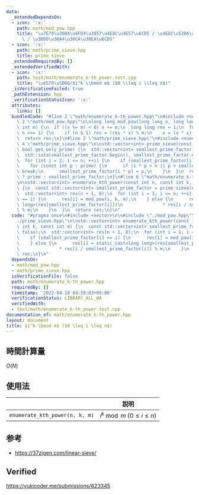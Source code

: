 ```yaml
---
data:
  _extendedDependsOn:
  - icon: ':x:'
    path: math/mod_pow.hpp
    title: "\u7E70\u308A\u8FD4\u3057\u4E8C\u4E57\u6CD5 / \u4E8C\u5206\u7D2F\u4E57\u6CD5\
      \ / \u30D0\u30A4\u30CA\u30EA\u6CD5"
  - icon: ':x:'
    path: math/prime_sieve.hpp
    title: prime sieve
  _extendedRequiredBy: []
  _extendedVerifiedWith:
  - icon: ':x:'
    path: test/math/enumerate_k-th_power.test.cpp
    title: "\u6570\u5B66/$i^k \\bmod m$ ($0 \\leq i \\leq n$)"
  _isVerificationFailed: true
  _pathExtension: hpp
  _verificationStatusIcon: ':x:'
  attributes:
    links: []
  bundledCode: "#line 2 \"math/enumerate_k-th_power.hpp\"\n#include <vector>\n\n#line\
    \ 2 \"math/mod_pow.hpp\"\n\nlong long mod_pow(long long x, long long n, const\
    \ int m) {\n  if ((x %= m) < 0) x += m;\n  long long res = 1;\n  for (; n > 0;\
    \ n >>= 1) {\n    if (n & 1) res = (res * x) % m;\n    x = (x * x) % m;\n  }\n\
    \  return res;\n}\n#line 2 \"math/prime_sieve.hpp\"\n#include <numeric>\n#line\
    \ 4 \"math/prime_sieve.hpp\"\n\nstd::vector<int> prime_sieve(const int n, const\
    \ bool get_only_prime) {\n  std::vector<int> smallest_prime_factor(n + 1), prime;\n\
    \  std::iota(smallest_prime_factor.begin(), smallest_prime_factor.end(), 0);\n\
    \  for (int i = 2; i <= n; ++i) {\n    if (smallest_prime_factor[i] == i) prime.emplace_back(i);\n\
    \    for (const int p : prime) {\n      if (i * p > n || p > smallest_prime_factor[i])\
    \ break;\n      smallest_prime_factor[i * p] = p;\n    }\n  }\n  return get_only_prime\
    \ ? prime : smallest_prime_factor;\n}\n#line 6 \"math/enumerate_k-th_power.hpp\"\
    \n\nstd::vector<int> enumerate_kth_power(const int n, const int k, const int m)\
    \ {\n  const std::vector<int> smallest_prime_factor = prime_sieve(n, false);\n\
    \  std::vector<int> res(n + 1, 0);\n  for (int i = 1; i <= n; ++i) {\n    if (smallest_prime_factor[i]\
    \ == i) {\n      res[i] = mod_pow(i, k, m);\n    } else {\n      res[i] = static_cast<long\
    \ long>(res[smallest_prime_factor[i]])\n               * res[i / smallest_prime_factor[i]]\
    \ % m;\n    }\n  }\n  return res;\n}\n"
  code: "#pragma once\n#include <vector>\n\n#include \"./mod_pow.hpp\"\n#include \"\
    ./prime_sieve.hpp\"\n\nstd::vector<int> enumerate_kth_power(const int n, const\
    \ int k, const int m) {\n  const std::vector<int> smallest_prime_factor = prime_sieve(n,\
    \ false);\n  std::vector<int> res(n + 1, 0);\n  for (int i = 1; i <= n; ++i) {\n\
    \    if (smallest_prime_factor[i] == i) {\n      res[i] = mod_pow(i, k, m);\n\
    \    } else {\n      res[i] = static_cast<long long>(res[smallest_prime_factor[i]])\n\
    \               * res[i / smallest_prime_factor[i]] % m;\n    }\n  }\n  return\
    \ res;\n}\n"
  dependsOn:
  - math/mod_pow.hpp
  - math/prime_sieve.hpp
  isVerificationFile: false
  path: math/enumerate_k-th_power.hpp
  requiredBy: []
  timestamp: '2022-04-18 04:59:03+09:00'
  verificationStatus: LIBRARY_ALL_WA
  verifiedWith:
  - test/math/enumerate_k-th_power.test.cpp
documentation_of: math/enumerate_k-th_power.hpp
layout: document
title: $i^k \bmod m$ ($0 \leq i \leq n$)
---
```



## 時間計算量

$O(N)$


## 使用法

||説明|
|:--:|:--:|
|`enumerate_kth_power(n, k, m)`|$i^k \bmod m$ ($0 \leq i \leq n$)|


## 参考

- https://37zigen.com/linear-sieve/


## Verified

https://yukicoder.me/submissions/623345
